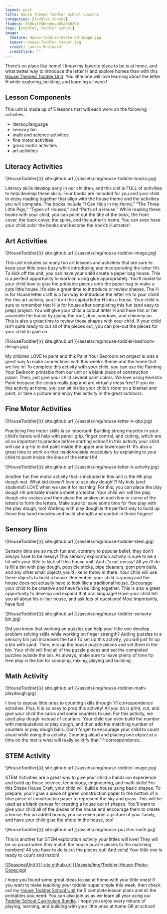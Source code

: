 ```yaml
---
layout: post
title: House Themed Toddler School Lessons
categories: [Toddler School]
flodesk: 650b1ff80de6ead05a550369
tags: [toddler, toddler school]
image:
  feature: House-Toddler-Featured-Image.jpg
  teaser: House-Toddler-Teaser.jpg
  credit: Laurin Brainard
  creditlink: ""
---
```

There’s no place like home! I know my favorite place to be is at home, and what better way to introduce the letter H and explore homes than with this [House Themed Toddler Unit](https://www.teacherspayteachers.com/Product/Toddler-Activities-Lesson-Plans-House-Themed-Preschool-Curriculum-Letter-H-4818455?utm_source=PB%20Blog&utm_campaign=House%20Toddler%20Text%20Link). You little one will love learning about the letter H while exploring, building, and learning all week! 

## Lesson Components 
This unit is made up of 5 lessons that will each work on the following activities:
- literacy/language 
- sensory bin 
- math and science activities 
- fine motor activities
- gross motor activities 
- art activities

## Literacy Activities 

![HouseToddler]({{ site.github.url }}/assets/img/house-toddler-books.jpg)

Literacy skills develop early in our children, and this unit is FULL of activities to help develop these skills. Four books are included for you and your child to enjoy reading together that align with the house theme and the activities you will complete. The books include “I Can Help in my Home,” “The Three Little Pigs,” “Types of Houses,” and “Parts of a House.” While reading these books with your child, you can point out the title of the book, the front cover, the back cover, the spine, and the author’s name. You can even have your child color the books and become the book’s illustrator!

## Art Activities 

![HouseToddler]({{ site.github.url }}/assets/img/house-toddler-image.jpg)

This unit includes so many fun art lessons and activities that are sure to keep your little ones busy while introducing and incorporating the letter Hh. To kick off the unit, you can have your child create a paper bag house. This is a perfect opportunity to work on using glue appropriately. You’ll model for your child how to glue the printable pieces onto the paper bag to make a cute little house. It’s also a great time to introduce or review shapes.
The H is for House letter craft is a fun way to introduce the letter Hh to your child! For this art activity, you’ll turn the capital letter H into a house. Your child is sure to remember that H is for house after completing this fun (and easy to prep) project. You will give your child a cutout letter H and have him or her assemble the house by gluing the roof, door, windows, and chimney on. This is also a great time to review these shapes with your child. If your child isn’t quite ready to cut all of the pieces out, you can pre-cut the pieces for your child to glue on. 

![HouseToddler]({{ site.github.url }}/assets/img/house-toddler-bedroom-design.jpg)

My children LOVE to paint and this Paint Your Bedroom art project is was a great way to make connections with this week’s theme and the home that we live in! To complete this activity with your child, you can use the Painting Your Bedroom printable from our unit or a blank piece of construction paper. Then, just give your child several paint colors. We love using Kwikstix Paint because the colors really pop and are virtually mess free! If you do this activity at home, you can sit inside your child’s room on a blanket and paint, or take a picture and enjoy this activity in the great outdoors. 

## Fine Motor Activities 

![HouseToddler]({{ site.github.url }}/assets/img/house-letter-h-qtip.jpg)

Practicing fine motor skills is so important! Building strong muscles in your child’s hands will help with pencil grip, finger control, and cutting, which are all so important to practice before starting school! In this activity your child will use a q-tip to dot paint inside the upper and lowercase H. It’s also a great time to work on that inside/outside vocabulary by explaining to your child to paint inside the lines of the letter Hh! 

![HouseToddler]({{ site.github.url }}/assets/img/house-letter-h-activity.jpg)

Another fun fine motor activity that is included in this unit is the Hh play dough mat. What kid doesn't love to use play dough!?! My kids (and students!) LOVE when we use it for learning! For this, you can place the play dough Hh printable inside a sheet protector. Your child will roll the play dough into snakes and then place the snakes on each line or curve of the letters to form the letters. Make sure to leave some time for free play with the play dough, too! Working with play dough is the perfect way to build up those tiny hand muscles and build strength and control in those fingers! 

## Sensory Bins 

![HouseToddler]({{ site.github.url }}/assets/img/house-toddler-stem.jpg)

Sensory bins are so much fun and, contrary to popular belief, they don’t always have to be messy! This sensory exploration activity is sure to be a hit with your little to kick off this house unit! And it’s not messy! All you’ll do is fill a bin with play dough, popsicle sticks, pipe cleaners, pom pom balls, and any other small objects you’d like to throw in there. Your child will use these objects to build a house. Remember, your child is young and the house does not actually have to look like a traditional house. Encourage your child to be creative and have fun building together. This is also a great opportunity to develop and expand that oral language! Have your child tell you all about his or her house, and ask lots of questions! Most importantly, have fun!  

![HouseToddler]({{ site.github.url }}/assets/img/house-toddler-sensory-bin.jpg)

Did you know that working on puzzles can help your little one develop problem solving skills while working on finger strength? Adding puzzles to a sensory bin just increases the fun! To set up this activity, you will just fill up a bin with sand. Then, mix up the house puzzle pieces and set them in the bin. Your child will find all of the puzzle pieces and set the completed puzzles outside the bin. As always, make sure to leave plenty of time for free play in the bin for scooping, mixing, playing and building. 

## Math Activity 

![HouseToddler]({{ site.github.url }}/assets/img/house-toddler-math-playdough.jpg)

I love to expose little ones to counting skills through 1:1 correspondence activities. Plus, it is so easy to prep this activity! All you do is print, cut, and give your child the cards and some counters to use. For this activity, we used play dough instead of counters. Your child can even build the number with manipulatives or play dough, and then add the matching number of counters or play dough balls. Don’t forget to encourage your child to count aloud while doing this activity. Counting aloud and placing one object at a time on the mat is what will really solidify that 1:1 correspondence.

## STEM Activity 

![HouseToddler]({{ site.github.url }}/assets/img/house-toddler-image.jpg)

STEM Activities are a great way to give your child a hands-on experience and build up those science, technology, engineering, and math skills! For this Shape House Craft, your child will build a house using basic shapes. To prepare, you’ll glue a piece of green construction paper to the bottom of a blue piece of construction paper to represent the sky and grass. This will be used as a blank canvas for creating a house out of shapes. You’ll want to give your child all of the pieces of the house and encourage them to create a house. For an added bonus, you can even print a picture of your family, and have your child glue the photo in the house, too!  

![HouseToddler]({{ site.github.url }}/assets/img/house-puzzles-math.jpg)

This is another fun STEM exploration activity your littles will love! They will be so proud when they match the house puzzle pieces to the matching numbers! All you have to do is cut the pieces out! And voila! Your little one is ready to count and match! 

[![SeasonalUnit]({{ site.github.url }}/assets/img/Toddler-House-Photo-Cover.jpg)](https://www.teacherspayteachers.com/Product/Toddler-Activities-Lesson-Plans-House-Themed-Preschool-Curriculum-Letter-H-4818455?st=79745204511c1f7f1f393dfc47b041a2&utm_source=PB%20BLOG&utm_campaign=House%20Cover%20Image)

I hope you found some great ideas to use at home with your little ones! If you want to make teaching your toddler super simple this week, then check out my [House Toddler School Unit](https://www.teacherspayteachers.com/Product/Toddler-Activities-Lesson-Plans-House-Themed-Preschool-Curriculum-Letter-H-4818455?st=79745204511c1f7f1f393dfc47b041a2&utm_source=PB%20BLOG&utm_campaign=House%20Toddler%20Links) for 5 complete lesson plans and all the printables you need. You can also join us as we learn all year using our [Toddler School Curriculum Bundle](https://www.teacherspayteachers.com/Product/Toddler-Activities-Lesson-Plans-Tot-School-Curriculum-Homeschool-Preschool-4296281?utm_source=PB%20Blog&utm_campaign=Toddler%20Bundle%20House%20Upsell).  I hope you enjoy every minute of playing, learning, and building with your little ones at home OR at school!
